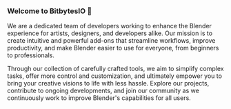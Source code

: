 ### Welcome to BitbytesIO 👋

We are a dedicated team of developers working to enhance the Blender experience for artists, designers, and developers alike. Our mission is to create intuitive and powerful add-ons that streamline workflows, improve productivity, and make Blender easier to use for everyone, from beginners to professionals.

Through our collection of carefully crafted tools, we aim to simplify complex tasks, offer more control and customization, and ultimately empower you to bring your creative visions to life with less hassle. Explore our projects, contribute to ongoing developments, and join our community as we continuously work to improve Blender's capabilities for all users.
